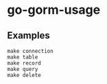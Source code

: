 # go-gorm-usage

## Examples

```
make connection
make table
make record
make query
make delete
```

